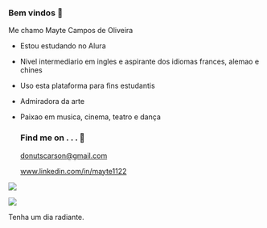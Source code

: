 ### Bem vindos 🏹

Me chamo Mayte Campos de Oliveira

- Estou estudando no Alura
- Nivel intermediario em ingles e aspirante dos idiomas frances, alemao e chines
- Uso esta plataforma para fins estudantis
- Admiradora da arte
- Paixao em musica, cinema, teatro e dança

  ### Find me on . . . 💌
  
  donutscarson@gmail.com

  www.linkedin.com/in/mayte1122

![](https://media.tenor.com/LULPN9Uo1q4AAAAM/enjoying-pizza-leonardo.gif)

![](https://media.tenor.com/A9zO3vurtDQAAAAM/teenage-mutant-ninja-turtles-leonardo.gif)

  Tenha um dia radiante.
